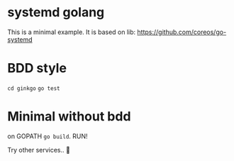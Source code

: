 # systemd golang

This is a minimal example. It is based on lib: https://github.com/coreos/go-systemd

# BDD style

`cd ginkgo`
`go test`

# Minimal without bdd

on GOPATH `go build`. RUN!

Try other services.. :dog:
